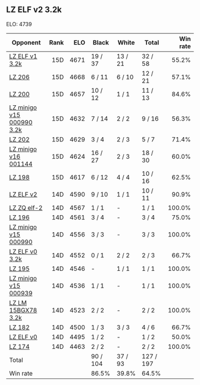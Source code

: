 ## LZ ELF v2 3.2k ##

ELO: 4739

Opponent | Rank | ELO | Black | White | Total | Win rate
---------|-----:|----:|-------|-------|-------|-------:
[LZ ELF v1 3.2k](LZ%20ELF%20v1%203.2k.md) | 15D | 4671 | 19 / 37 | 13 / 21 | 32 / 58 | 55.2%
[LZ 206](LZ%20206.md) | 15D | 4668 | 6 / 11 | 6 / 10 | 12 / 21 | 57.1%
[LZ 200](LZ%20200.md) | 15D | 4657 | 10 / 12 | 1 / 1 | 11 / 13 | 84.6%
[LZ minigo v15 000990 3.2k](LZ%20minigo%20v15%20000990%203.2k.md) | 15D | 4632 | 7 / 14 | 2 / 2 | 9 / 16 | 56.3%
[LZ 202](LZ%20202.md) | 15D | 4629 | 3 / 4 | 2 / 3 | 5 / 7 | 71.4%
[LZ minigo v16 001144](LZ%20minigo%20v16%20001144.md) | 15D | 4624 | 16 / 27 | 2 / 3 | 18 / 30 | 60.0%
[LZ 198](LZ%20198.md) | 15D | 4617 | 6 / 12 | 4 / 4 | 10 / 16 | 62.5%
[LZ ELF v2](LZ%20ELF%20v2.md) | 14D | 4590 | 9 / 10 | 1 / 1 | 10 / 11 | 90.9%
[LZ ZQ elf-2](LZ%20ZQ%20elf-2.md) | 14D | 4567 | 1 / 1 | - | 1 / 1 | 100.0%
[LZ 196](LZ%20196.md) | 14D | 4561 | 3 / 4 | - | 3 / 4 | 75.0%
[LZ minigo v15 000990](LZ%20minigo%20v15%20000990.md) | 14D | 4556 | 3 / 3 | - | 3 / 3 | 100.0%
[LZ ELF v0 3.2k](LZ%20ELF%20v0%203.2k.md) | 14D | 4552 | 0 / 1 | 2 / 2 | 2 / 3 | 66.7%
[LZ 195](LZ%20195.md) | 14D | 4546 | - | 1 / 1 | 1 / 1 | 100.0%
[LZ minigo v15 000939](LZ%20minigo%20v15%20000939.md) | 14D | 4536 | 1 / 1 | - | 1 / 1 | 100.0%
[LZ LM 15BGX78 3.2k](LZ%20LM%2015BGX78%203.2k.md) | 14D | 4523 | 2 / 2 | - | 2 / 2 | 100.0%
[LZ 182](LZ%20182.md) | 14D | 4500 | 1 / 3 | 3 / 3 | 4 / 6 | 66.7%
[LZ ELF v0](LZ%20ELF%20v0.md) | 14D | 4495 | 1 / 2 | - | 1 / 2 | 50.0%
[LZ 174](LZ%20174.md) | 14D | 4463 | 2 / 2 | - | 2 / 2 | 100.0%
Total | | | 90 / 104 | 37 / 93 | 127 / 197 | 
Win rate| | | 86.5% | 39.8% | 64.5% | 
